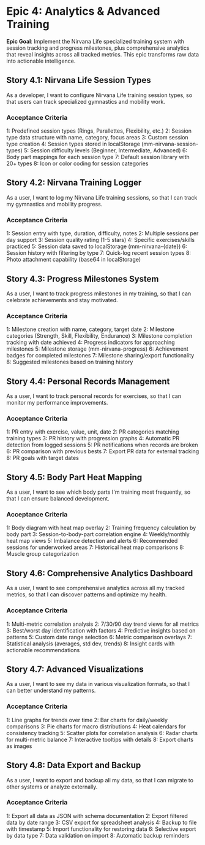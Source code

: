 # Epic 4: Analytics & Advanced Training

**Epic Goal**: Implement the Nirvana Life specialized training system with session tracking and progress milestones, plus comprehensive analytics that reveal insights across all tracked metrics. This epic transforms raw data into actionable intelligence.

## Story 4.1: Nirvana Life Session Types

As a developer,
I want to configure Nirvana Life training session types,
so that users can track specialized gymnastics and mobility work.

### Acceptance Criteria
1: Predefined session types (Rings, Parallettes, Flexibility, etc.)
2: Session type data structure with name, category, focus areas
3: Custom session type creation
4: Session types stored in localStorage (mm-nirvana-session-types)
5: Session difficulty levels (Beginner, Intermediate, Advanced)
6: Body part mappings for each session type
7: Default session library with 20+ types
8: Icon or color coding for session categories

## Story 4.2: Nirvana Training Logger

As a user,
I want to log my Nirvana Life training sessions,
so that I can track my gymnastics and mobility progress.

### Acceptance Criteria
1: Session entry with type, duration, difficulty, notes
2: Multiple sessions per day support
3: Session quality rating (1-5 stars)
4: Specific exercises/skills practiced
5: Session data saved to localStorage (mm-nirvana-{date})
6: Session history with filtering by type
7: Quick-log recent session types
8: Photo attachment capability (base64 in localStorage)

## Story 4.3: Progress Milestones System

As a user,
I want to track progress milestones in my training,
so that I can celebrate achievements and stay motivated.

### Acceptance Criteria
1: Milestone creation with name, category, target date
2: Milestone categories (Strength, Skill, Flexibility, Endurance)
3: Milestone completion tracking with date achieved
4: Progress indicators for approaching milestones
5: Milestone storage (mm-nirvana-progress)
6: Achievement badges for completed milestones
7: Milestone sharing/export functionality
8: Suggested milestones based on training history

## Story 4.4: Personal Records Management

As a user,
I want to track personal records for exercises,
so that I can monitor my performance improvements.

### Acceptance Criteria
1: PR entry with exercise, value, unit, date
2: PR categories matching training types
3: PR history with progression graphs
4: Automatic PR detection from logged sessions
5: PR notifications when records are broken
6: PR comparison with previous bests
7: Export PR data for external tracking
8: PR goals with target dates

## Story 4.5: Body Part Heat Mapping

As a user,
I want to see which body parts I'm training most frequently,
so that I can ensure balanced development.

### Acceptance Criteria
1: Body diagram with heat map overlay
2: Training frequency calculation by body part
3: Session-to-body-part correlation engine
4: Weekly/monthly heat map views
5: Imbalance detection and alerts
6: Recommended sessions for underworked areas
7: Historical heat map comparisons
8: Muscle group categorization

## Story 4.6: Comprehensive Analytics Dashboard

As a user,
I want to see comprehensive analytics across all my tracked metrics,
so that I can discover patterns and optimize my health.

### Acceptance Criteria
1: Multi-metric correlation analysis
2: 7/30/90 day trend views for all metrics
3: Best/worst day identification with factors
4: Predictive insights based on patterns
5: Custom date range selection
6: Metric comparison overlays
7: Statistical analysis (averages, std dev, trends)
8: Insight cards with actionable recommendations

## Story 4.7: Advanced Visualizations

As a user,
I want to see my data in various visualization formats,
so that I can better understand my patterns.

### Acceptance Criteria
1: Line graphs for trends over time
2: Bar charts for daily/weekly comparisons
3: Pie charts for macro distributions
4: Heat calendars for consistency tracking
5: Scatter plots for correlation analysis
6: Radar charts for multi-metric balance
7: Interactive tooltips with details
8: Export charts as images

## Story 4.8: Data Export and Backup

As a user,
I want to export and backup all my data,
so that I can migrate to other systems or analyze externally.

### Acceptance Criteria
1: Export all data as JSON with schema documentation
2: Export filtered data by date range
3: CSV export for spreadsheet analysis
4: Backup to file with timestamp
5: Import functionality for restoring data
6: Selective export by data type
7: Data validation on import
8: Automatic backup reminders